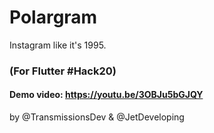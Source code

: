# Polargram

Instagram like it's 1995.

### (For Flutter #Hack20)

#### Demo video: https://youtu.be/3OBJu5bGJQY

by @TransmissionsDev & @JetDeveloping
